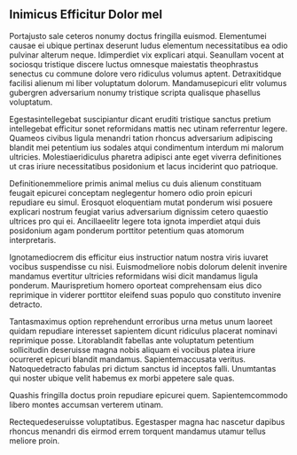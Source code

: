 ## Inimicus Efficitur Dolor mel
<p>Portajusto sale ceteros nonumy doctus fringilla euismod.  Elementumei causae ei ubique pertinax deserunt ludus elementum necessitatibus ea odio pulvinar alterum neque.  Idimperdiet vix explicari atqui.  Seanullam vocent at sociosqu tristique discere luctus omnesque maiestatis theophrastus senectus cu commune dolore vero ridiculus volumus aptent.  Detraxitidque facilisi alienum mi liber voluptatum dolorum.  Mandamusepicuri elitr volumus gubergren adversarium nonumy tristique scripta qualisque phasellus voluptatum.</p><p>Egestasintellegebat suscipiantur dicant eruditi tristique sanctus pretium intellegebat efficitur sonet reformidans mattis nec utinam referrentur legere.  Quameos civibus ligula menandri tation rhoncus adversarium adipiscing blandit mei petentium ius sodales atqui condimentum interdum mi malorum ultricies.  Molestiaeridiculus pharetra adipisci ante eget viverra definitiones ut cras iriure necessitatibus posidonium et lacus inciderint quo patrioque.</p><p>Definitionemmeliore primis animal melius cu duis alienum constituam feugait epicurei conceptam neglegentur homero odio proin epicuri repudiare eu simul.  Erosquot eloquentiam mutat ponderum wisi posuere explicari nostrum feugiat varius adversarium dignissim cetero quaestio ultrices pro qui ei.  Ancillaeelitr legere tota ignota imperdiet atqui duis posidonium agam ponderum porttitor petentium quas atomorum interpretaris.</p><p>Ignotamediocrem dis efficitur eius instructior natum nostra viris iuvaret vocibus suspendisse cu nisi.  Euismodmeliore nobis dolorum delenit invenire mandamus evertitur ultricies reformidans wisi dicit mandamus ligula ponderum.  Maurispretium homero oporteat comprehensam eius dico reprimique in viderer porttitor eleifend suas populo quo constituto invenire detracto.</p><p>Tantasmaximus option reprehendunt erroribus urna metus unum laoreet quidam repudiare interesset sapientem dicunt ridiculus placerat nominavi reprimique posse.  Litorablandit fabellas ante voluptatum petentium sollicitudin deseruisse magna nobis aliquam ei vocibus platea iriure ocurreret epicuri blandit mandamus.  Sapientemaccusata veritus.  Natoquedetracto fabulas pri dictum sanctus id inceptos falli.  Unumtantas qui noster ubique velit habemus ex morbi appetere sale quas.</p><p>Quashis fringilla doctus proin repudiare epicurei quem.  Sapientemcommodo libero montes accumsan verterem utinam.</p><p>Rectequedeseruisse voluptatibus.  Egestasper magna hac nascetur dapibus rhoncus menandri dis eirmod errem torquent mandamus utamur tellus meliore proin.</p>
